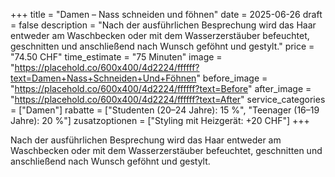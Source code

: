 +++
title = "Damen – Nass schneiden und föhnen"
date = 2025-06-26
draft = false
description = "Nach der ausführlichen Besprechung wird das Haar entweder am Waschbecken oder mit dem Wasserzerstäuber befeuchtet, geschnitten und anschließend nach Wunsch geföhnt und gestylt."
price = "74.50 CHF"
time_estimate = "75 Minuten"
image = "https://placehold.co/600x400/4d2224/ffffff?text=Damen+Nass+Schneiden+Und+Föhnen"
before_image = "https://placehold.co/600x400/4d2224/ffffff?text=Before"
after_image = "https://placehold.co/600x400/4d2224/ffffff?text=After"
service_categories = ["Damen"]
rabatte = ["Studenten (20–24 Jahre): 15 %", "Teenager (16–19 Jahre): 20 %"]
zusatzoptionen = ["Styling mit Heizgerät: +20 CHF"]
+++

Nach der ausführlichen Besprechung wird das Haar entweder am Waschbecken oder mit dem Wasserzerstäuber befeuchtet, geschnitten und anschließend nach Wunsch geföhnt und gestylt.

